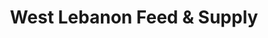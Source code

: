 ---
title: "West Lebanon Feed & Supply"
url: /west-lebanon/west-lebanon-feed-and-supply/
shop: general
---